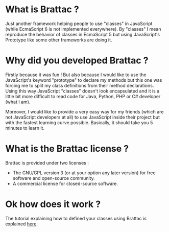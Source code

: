 # What is Brattac ?
Just another framework helping people to use "classes" in JavaScript (while EcmaScript 6 is not implemented everywhere). By "classes" I mean reproduce the behavior of classes in EcmaScript 5 but using JavaScript's Prototype like some other frameworks are doing it.

# Why did you developed Brattac ?
Firstly because it was fun ! But also because I would like to use the JavaScript's keyword "prototype" to declare my methods but this one was forcing me to split my class definitions from their method declarations. Using this way JavaScript "classes" doesn't look encapsulated and it is a little bit more difficult to read code for Java, Python, PHP or C# developer (what I am).

Moreover, I would like to provide a very easy way for my friends (which are not JavaScript developers at all) to use JavaScript inside their project but with the fastest learning curve possible. Basically, it should take you 5 minutes to learn it.

# What is the Brattac license ?
Brattac is provided under two licenses :
* The GNU/GPL version 3 (or at your option any later version) for free software and open-source community.
* A commercial license for closed-source software.

# Ok how does it work ?
The tutorial explaining how to defined your classes using Brattac is explained [here](https://github.com/itametis/brattac/wiki/How-to-write-classes-with-Brattac).
